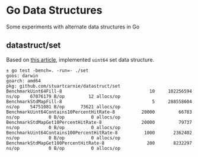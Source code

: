 # Go Data Structures

Some experiments with alternate data structures in Go

## datastruct/set

Based on [this article](http://java-performance.info/implementing-world-fastest-java-int-to-int-hash-map/), implemented
`uint64` set data structure.

```
± go test -bench=. -run=- ./set
goos: darwin
goarch: amd64
pkg: github.com/stuartcarnie/datastruct/set
BenchmarkUint64Fill-8                        	      10	 102256594 ns/op	67076179 B/op	      12 allocs/op
BenchmarkStdMapFill-8                        	       5	 288558604 ns/op	54751081 B/op	   73621 allocs/op
BenchmarkUint64Contains10PercentHitRate-8    	   20000	     66783 ns/op	       0 B/op	       0 allocs/op
BenchmarkStdMapGet10PercentHitRate-8         	   20000	     79737 ns/op	       0 B/op	       0 allocs/op
BenchmarkUint64Contains100PercentHitRate-8   	    1000	   2362402 ns/op	       0 B/op	       0 allocs/op
BenchmarkStdMapGet100PercentHitRate-8        	     200	   8232297 ns/op	       0 B/op	       0 allocs/op
```
